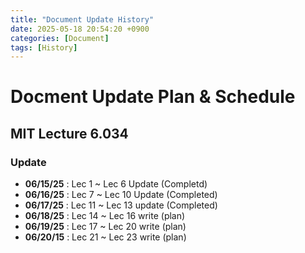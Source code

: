 ```yaml
---
title: "Document Update History"
date: 2025-05-18 20:54:20 +0900
categories: [Document]
tags: [History]
---
```


# Docment Update Plan \& Schedule
## MIT Lecture 6.034
### Update
  - **06/15/25** : Lec 1 ~ Lec 6 Update (Completd)
  - **06/16/25** : Lec 7 ~ Lec 10 Update (Completed)
  - **06/17/25** : Lec 11 ~ Lec 13 update (Completed)
  - **06/18/25** : Lec 14 ~ Lec 16 write (plan)
  - **06/19/25** : Lec 17 ~ Lec 20 write (plan)
  - **06/20/15** : Lec 21 ~ Lec 23 write (plan)